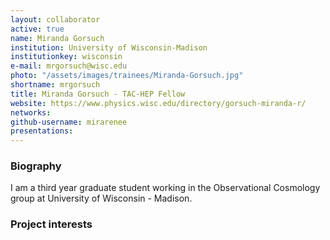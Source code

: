 ```yaml
---
layout: collaborator
active: true
name: Miranda Gorsuch
institution: University of Wisconsin-Madison
institutionkey: wisconsin
e-mail: mrgorsuch@wisc.edu
photo: "/assets/images/trainees/Miranda-Gorsuch.jpg"
shortname: mrgorsuch
title: Miranda Gorsuch - TAC-HEP Fellow
website: https://www.physics.wisc.edu/directory/gorsuch-miranda-r/
networks:
github-username: mirarenee
presentations:
---
```


### Biography

I am a third year graduate student working in the Observational Cosmology group at University of Wisconsin - Madison.

### Project interests

